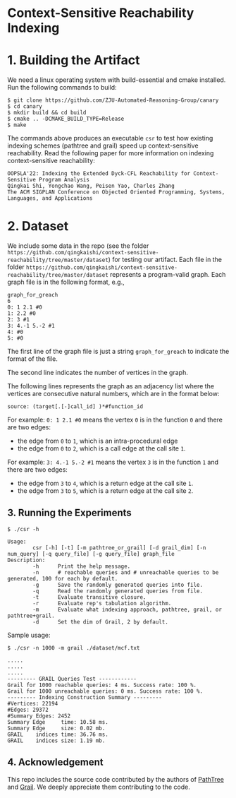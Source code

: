 # Context-Sensitive Reachability Indexing

# 1. Building the Artifact


We need a linux operating system with build-essential and cmake installed. Run the following commands to build:
```shell script
$ git clone https://github.com/ZJU-Automated-Reasoning-Group/canary
$ cd canary
$ mkdir build && cd build
$ cmake .. -DCMAKE_BUILD_TYPE=Release
$ make
```

The commands above produces an executable `csr` to test how existing indexing schemes (pathtree and grail) speed up
context-sensitive reachability. Read the following paper for more information on indexing context-sensitive reachability:
```
OOPSLA'22: Indexing the Extended Dyck-CFL Reachability for Context-Sensitive Program Analysis
Qingkai Shi, Yongchao Wang, Peisen Yao, Charles Zhang
The ACM SIGPLAN Conference on Objected Oriented Programming, Systems, Languages, and Applications
```

# 2. Dataset



We include some data in the repo (see the folder `https://github.com/qingkaishi/context-sensitive-reachability/tree/master/dataset`) for testing our artifact.
Each file in the folder `https://github.com/qingkaishi/context-sensitive-reachability/tree/master/dataset` represents a program-valid graph. Each graph file is in the following format, e.g.,
```text
graph_for_greach
6
0: 1 2.1 #0
1: 2.2 #0
2: 3 #1
3: 4.-1 5.-2 #1
4: #0
5: #0
```

The first line of the graph file is just a string `graph_for_greach` to indicate the format of the file.

The second line indicates the number of vertices in the graph.

The following lines represents the graph as an adjacency list where the vertices are consecutive natural numbers,
which are in the format below: 
```text
source: (target[.[-]call_id] )*#function_id
```
For example:
`0: 1 2.1 #0` means the vertex `0` is in the function `0` and there are two edges:
* the edge from `0` to `1`, which is an intra-procedural edge
* the edge from `0` to `2`, which is a call edge at the call site `1`.

For example:
`3: 4.-1 5.-2 #1` means the vertex `3` is in the function `1` and there are two edges:
* the edge from `3` to `4`, which is a return edge at the call site `1`.
* the edge from `3` to `5`, which is a return edge at the call site `2`.

## 3. Running the Experiments


```
$ ./csr -h

Usage:
        csr [-h] [-t] [-m pathtree_or_grail] [-d grail_dim] [-n num_query] [-q query_file] [-g query_file] graph_file
Description:
        -h      Print the help message.
        -n      # reachable queries and # unreachable queries to be generated, 100 for each by default.
        -g      Save the randomly generated queries into file.
        -q      Read the randomly generated queries from file.
        -t      Evaluate transitive closure.
        -r      Evaluate rep's tabulation algorithm.
        -m      Evaluate what indexing approach, pathtree, grail, or pathtree+grail.
        -d      Set the dim of Grail, 2 by default.
```

Sample usage:

```
$ ./csr -n 1000 -m grail ./dataset/mcf.txt

.....
.....
.....
--------- GRAIL Queries Test ------------
Grail for 1000 reachable queries: 4 ms. Success rate: 100 %.
Grail for 1000 unreachable queries: 0 ms. Success rate: 100 %.
--------- Indexing Construction Summary ---------
#Vertices: 22194
#Edges: 29372
#Summary Edges: 2452
Summary Edge     time: 10.58 ms. 
Summary Edge     size: 0.02 mb.
GRAIL    indices time: 36.76 ms. 
GRAIL    indices size: 1.19 mb. 
```

## 4. Acknowledgement

This repo includes the source code contributed by the authors of [PathTree](http://www.cs.kent.edu/~nruan/soft.html) and [Grail](https://github.com/zakimjz/grail). 
We deeply appreciate them contributing to the code.